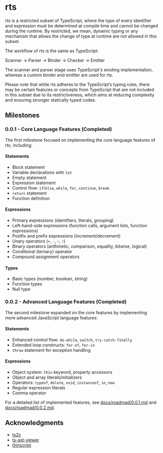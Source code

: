 # rts
rts is a restricted subset of TypeScript, where the type of every identifier and expression must be determined at
compile time and cannot be changed during the runtime. By restricted, we mean, dynamic typing or any mechanism that
allows the change of type at runtime are not allowed in this subset.

The workflow of rts is the same as TypeScript:

Scanner -> Parser -> Binder -> Checker -> Emitter

The scanner and parser stage uses TypeScript's existing implementation, whereas a custom binder and emitter are used
for rts.

Please note that while rts adheres to the TypeScript’s typing rules,
there may be certain features or concepts from TypeScript that are not included
in this subset due to its restrictiveness, which aims at reducing complexity
and ensuring stronger statically typed codes.

## Milestones

### 0.0.1 - Core Language Features (Completed)

The first milestone focused on implementing the core language features of rts, including:

#### Statements
- Block statement
- Variable declarations with `let`
- Empty statement
- Expression statement
- Control flow: `if`/`else`, `while`, `for`, `continue`, `break`
- `return` statement
- Function definition

#### Expressions
- Primary expressions (identifiers, literals, grouping)
- Left-hand-side expressions (function calls, argument lists, function expressions)
- Postfix and prefix expressions (increment/decrement)
- Unary operators (`+`, `-`, `~`, `!`)
- Binary operators (arithmetic, comparison, equality, bitwise, logical)
- Conditional (ternary) operator
- Compound assignment operators

#### Types
- Basic types (number, boolean, string)
- Function types
- Null type

### 0.0.2 - Advanced Language Features (Completed)

The second milestone expanded on the core features by implementing more advanced JavaScript language features:

#### Statements
- Enhanced control flow: `do-while`, `switch`, `try-catch-finally`
- Extended loop constructs: `for-of`, `for-in`
- `throw` statement for exception handling

#### Expressions
- Object system: `this` keyword, property accessors
- Object and array literals/initializers
- Operators: `typeof`, `delete`, `void`, `instanceof`, `in`, `new`
- Regular expression literals
- Comma operator

For a detailed list of implemented features, see [docs/roadmad/0.0.1.md](docs/roadmad/0.0.1.md) and [docs/roadmad/0.0.2.md](docs/roadmad/0.0.2.md).

## Acknowledgments
- [ts2c](https://github.com/andrei-markeev/ts2c)
- [ts-ast-viewer](https://ts-ast-viewer.com/)
- [thinscript](https://github.com/evanw/thinscript)